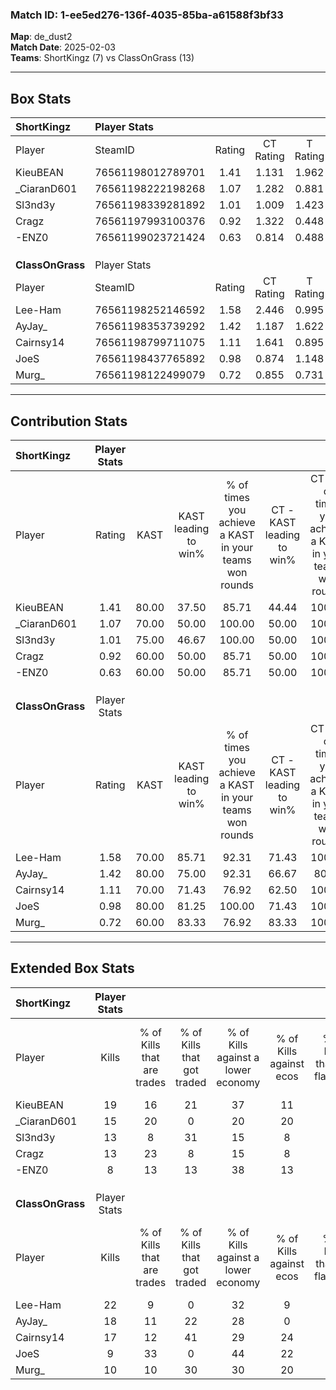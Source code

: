 ### Match ID: 1-ee5ed276-136f-4035-85ba-a61588f3bf33  
**Map**: de_dust2  
**Match Date**: 2025-02-03  
**Teams**: ShortKingz (7) vs ClassOnGrass (13)  

---  

## Box Stats  

| **ShortKingz**   | Player Stats      |        |           |          |       |      |       |         |        |      |     |
| :- | :- | :-: | :-: | :-: | :-: | :-: | :-: | :-: | :-: | :-: | :-: |
| Player           | SteamID           | Rating | CT Rating | T Rating | KAST  | ADR  | Kills | Assists | Deaths | K/D  | HS% |
| KieuBEAN         | 76561198012789701 |  1.41  |   1.131   |  1.962   | 80.00 | 94.4 |  19   |    3    |   14   | 1.36 | 78  |
| _CiaranD601      | 76561198222198268 |  1.07  |   1.282   |  0.881   | 70.00 | 84.3 |  15   |    6    |   17   | 0.88 | 53  |
| Sl3nd3y          | 76561198339281892 |  1.01  |   1.009   |  1.423   | 75.00 | 78.0 |  13   |    4    |   16   | 0.81 | 76  |
| Cragz            | 76561197993100376 |  0.92  |   1.322   |  0.448   | 60.00 | 64.4 |  13   |    5    |   14   | 0.93 | 61  |
| -ENZ0            | 76561199023721424 |  0.63  |   0.814   |  0.488   | 60.00 | 50.7 |   8   |    4    |   15   | 0.53 | 37  |
|                  |                   |        |           |          |       |      |       |         |        |      |     |
|                  |                   |        |           |          |       |      |       |         |        |      |     |
|                  |                   |        |           |          |       |      |       |         |        |      |     |
| **ClassOnGrass** | Player Stats      |        |           |          |       |      |       |         |        |      |     |
| Player           | SteamID           | Rating | CT Rating | T Rating | KAST  | ADR  | Kills | Assists | Deaths | K/D  | HS% |
| Lee-Ham          | 76561198252146592 |  1.58  |   2.446   |  0.995   | 70.00 | 94.9 |  22   |    3    |   10   | 2.20 | 54  |
| AyJay_           | 76561198353739292 |  1.42  |   1.187   |  1.622   | 80.00 | 94.7 |  18   |    3    |   12   | 1.50 | 50  |
| Cairnsy14        | 76561198799711075 |  1.11  |   1.641   |  0.895   | 70.00 | 77.9 |  17   |    2    |   17   | 1.00 | 41  |
| JoeS             | 76561198437765892 |  0.98  |   0.874   |  1.148   | 80.00 | 67.8 |   9   |   10    |   12   | 0.75 | 22  |
| Murg_            | 76561198122499079 |  0.72  |   0.855   |  0.731   | 60.00 | 66.3 |  10   |    6    |   17   | 0.59 | 50  |
---  

## Contribution Stats  

| **ShortKingz**   | Player Stats |       |                      |                                                        |                           |                                                             |                          |                                                            |
| :- | :-: | :-: | :-: | :-: | :-: | :-: | :-: | :-: |
| Player           |    Rating    | KAST  | KAST leading to win% | % of times you achieve a KAST in your teams won rounds | CT - KAST leading to win% | CT - % of times you achieve a KAST in your teams won rounds | T - KAST leading to win% | T - % of times you achieve a KAST in your teams won rounds |
| KieuBEAN         |     1.41     | 80.00 |        37.50         |                         85.71                          |           44.44           |                           100.00                            |          28.57           |                           66.67                            |
| _CiaranD601      |     1.07     | 70.00 |        50.00         |                         100.00                         |           50.00           |                           100.00                            |          50.00           |                           100.00                           |
| Sl3nd3y          |     1.01     | 75.00 |        46.67         |                         100.00                         |           50.00           |                           100.00                            |          42.86           |                           100.00                           |
| Cragz            |     0.92     | 60.00 |        50.00         |                         85.71                          |           50.00           |                           100.00                            |          50.00           |                           66.67                            |
| -ENZ0            |     0.63     | 60.00 |        50.00         |                         85.71                          |           50.00           |                           100.00                            |          50.00           |                           66.67                            |
|                  |              |       |                      |                                                        |                           |                                                             |                          |                                                            |
|                  |              |       |                      |                                                        |                           |                                                             |                          |                                                            |
|                  |              |       |                      |                                                        |                           |                                                             |                          |                                                            |
| **ClassOnGrass** | Player Stats |       |                      |                                                        |                           |                                                             |                          |                                                            |
| Player           |    Rating    | KAST  | KAST leading to win% | % of times you achieve a KAST in your teams won rounds | CT - KAST leading to win% | CT - % of times you achieve a KAST in your teams won rounds | T - KAST leading to win% | T - % of times you achieve a KAST in your teams won rounds |
| Lee-Ham          |     1.58     | 70.00 |        85.71         |                         92.31                          |           71.43           |                           100.00                            |          100.00          |                           87.50                            |
| AyJay_           |     1.42     | 80.00 |        75.00         |                         92.31                          |           66.67           |                            80.00                            |          80.00           |                           100.00                           |
| Cairnsy14        |     1.11     | 70.00 |        71.43         |                         76.92                          |           62.50           |                           100.00                            |          83.33           |                           62.50                            |
| JoeS             |     0.98     | 80.00 |        81.25         |                         100.00                         |           71.43           |                           100.00                            |          88.89           |                           100.00                           |
| Murg_            |     0.72     | 60.00 |        83.33         |                         76.92                          |           83.33           |                           100.00                            |          83.33           |                           62.50                            |
---  

## Extended Box Stats  

| **ShortKingz**   | Player Stats |                            |                            |                                    |                         |                              |                                 |        |                             |                                     |                          |                               |                            |
| :- | :-: | :-: | :-: | :-: | :-: | :-: | :-: | :-: | :-: | :-: | :-: | :-: | :-: |
| Player           |    Kills     | % of Kills that are trades | % of Kills that got traded | % of Kills against a lower economy | % of Kills against ecos | % of Kills that are flawless | % of Kills that are close duels | Deaths | % of Deaths that get traded | % of Deaths against a lower economy | % of Deaths against ecos | % of Deaths that are flawless | % of Deaths that are close |
| KieuBEAN         |      19      |             16             |             21             |                 37                 |           11            |              84              |                5                |   14   |             14              |                 29                  |            7             |              86               |             0              |
| _CiaranD601      |      15      |             20             |             0              |                 20                 |           20            |              60              |                7                |   17   |             12              |                 24                  |            6             |              47               |             6              |
| Sl3nd3y          |      13      |             8              |             31             |                 15                 |            8            |              54              |                0                |   16   |             38              |                 31                  |            13            |              69               |             6              |
| Cragz            |      13      |             23             |             8              |                 15                 |            8            |              69              |                0                |   14   |             14              |                 29                  |            7             |              57               |             7              |
| -ENZ0            |      8       |             13             |             13             |                 38                 |           13            |              50              |               13                |   15   |             13              |                 27                  |            7             |              80               |             0              |
|                  |              |                            |                            |                                    |                         |                              |                                 |        |                             |                                     |                          |                               |                            |
|                  |              |                            |                            |                                    |                         |                              |                                 |        |                             |                                     |                          |                               |                            |
|                  |              |                            |                            |                                    |                         |                              |                                 |        |                             |                                     |                          |                               |                            |
| **ClassOnGrass** | Player Stats |                            |                            |                                    |                         |                              |                                 |        |                             |                                     |                          |                               |                            |
| Player           |    Kills     | % of Kills that are trades | % of Kills that got traded | % of Kills against a lower economy | % of Kills against ecos | % of Kills that are flawless | % of Kills that are close duels | Deaths | % of Deaths that get traded | % of Deaths against a lower economy | % of Deaths against ecos | % of Deaths that are flawless | % of Deaths that are close |
| Lee-Ham          |      22      |             9              |             0              |                 32                 |            9            |              68              |                0                |   10   |             10              |                 20                  |            0             |              90               |             0              |
| AyJay_           |      18      |             11             |             22             |                 28                 |            0            |              61              |                6                |   12   |             17              |                 17                  |            0             |              75               |             0              |
| Cairnsy14        |      17      |             12             |             41             |                 29                 |           24            |              59              |               12                |   17   |             18              |                 29                  |            12            |              71               |             0              |
| JoeS             |      9       |             33             |             0              |                 44                 |           22            |              89              |                0                |   12   |             17              |                 17                  |            0             |              50               |             0              |
| Murg_            |      10      |             10             |             30             |                 30                 |           20            |              70              |                0                |   17   |             12              |                 29                  |            12            |              65               |             18             |
